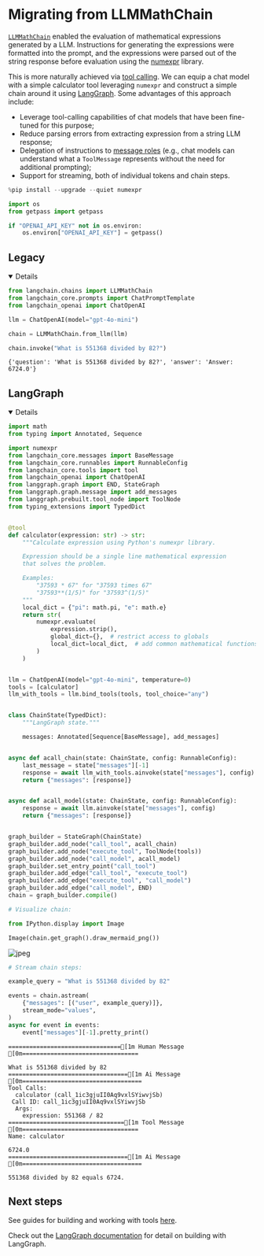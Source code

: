 # Migrating from LLMMathChain

[`LLMMathChain`](https://python.langchain.com/api_reference/langchain/chains/langchain.chains.llm_math.base.LLMMathChain.html) enabled the evaluation of mathematical expressions generated by a LLM. Instructions for generating the expressions were formatted into the prompt, and the expressions were parsed out of the string response before evaluation using the [numexpr](https://numexpr.readthedocs.io/en/latest/user_guide.html) library.

This is more naturally achieved via [tool calling](/docs/concepts/tool_calling). We can equip a chat model with a simple calculator tool leveraging `numexpr` and construct a simple chain around it using [LangGraph](https://langchain-ai.github.io/langgraph/). Some advantages of this approach include:

- Leverage tool-calling capabilities of chat models that have been fine-tuned for this purpose;
- Reduce parsing errors from extracting expression from a string LLM response;
- Delegation of instructions to [message roles](/docs/concepts/messages) (e.g., chat models can understand what a `ToolMessage` represents without the need for additional prompting);
- Support for streaming, both of individual tokens and chain steps.


```python
%pip install --upgrade --quiet numexpr
```


```python
import os
from getpass import getpass

if "OPENAI_API_KEY" not in os.environ:
    os.environ["OPENAI_API_KEY"] = getpass()
```

## Legacy

<details open>


```python
from langchain.chains import LLMMathChain
from langchain_core.prompts import ChatPromptTemplate
from langchain_openai import ChatOpenAI

llm = ChatOpenAI(model="gpt-4o-mini")

chain = LLMMathChain.from_llm(llm)

chain.invoke("What is 551368 divided by 82?")
```




    {'question': 'What is 551368 divided by 82?', 'answer': 'Answer: 6724.0'}



</details>

## LangGraph

<details open>


```python
import math
from typing import Annotated, Sequence

import numexpr
from langchain_core.messages import BaseMessage
from langchain_core.runnables import RunnableConfig
from langchain_core.tools import tool
from langchain_openai import ChatOpenAI
from langgraph.graph import END, StateGraph
from langgraph.graph.message import add_messages
from langgraph.prebuilt.tool_node import ToolNode
from typing_extensions import TypedDict


@tool
def calculator(expression: str) -> str:
    """Calculate expression using Python's numexpr library.

    Expression should be a single line mathematical expression
    that solves the problem.

    Examples:
        "37593 * 67" for "37593 times 67"
        "37593**(1/5)" for "37593^(1/5)"
    """
    local_dict = {"pi": math.pi, "e": math.e}
    return str(
        numexpr.evaluate(
            expression.strip(),
            global_dict={},  # restrict access to globals
            local_dict=local_dict,  # add common mathematical functions
        )
    )


llm = ChatOpenAI(model="gpt-4o-mini", temperature=0)
tools = [calculator]
llm_with_tools = llm.bind_tools(tools, tool_choice="any")


class ChainState(TypedDict):
    """LangGraph state."""

    messages: Annotated[Sequence[BaseMessage], add_messages]


async def acall_chain(state: ChainState, config: RunnableConfig):
    last_message = state["messages"][-1]
    response = await llm_with_tools.ainvoke(state["messages"], config)
    return {"messages": [response]}


async def acall_model(state: ChainState, config: RunnableConfig):
    response = await llm.ainvoke(state["messages"], config)
    return {"messages": [response]}


graph_builder = StateGraph(ChainState)
graph_builder.add_node("call_tool", acall_chain)
graph_builder.add_node("execute_tool", ToolNode(tools))
graph_builder.add_node("call_model", acall_model)
graph_builder.set_entry_point("call_tool")
graph_builder.add_edge("call_tool", "execute_tool")
graph_builder.add_edge("execute_tool", "call_model")
graph_builder.add_edge("call_model", END)
chain = graph_builder.compile()
```


```python
# Visualize chain:

from IPython.display import Image

Image(chain.get_graph().draw_mermaid_png())
```




    
![jpeg](output_7_0.jpg)
    




```python
# Stream chain steps:

example_query = "What is 551368 divided by 82"

events = chain.astream(
    {"messages": [("user", example_query)]},
    stream_mode="values",
)
async for event in events:
    event["messages"][-1].pretty_print()
```

    ================================[1m Human Message [0m=================================
    
    What is 551368 divided by 82
    ==================================[1m Ai Message [0m==================================
    Tool Calls:
      calculator (call_1ic3gjuII0Aq9vxlSYiwvjSb)
     Call ID: call_1ic3gjuII0Aq9vxlSYiwvjSb
      Args:
        expression: 551368 / 82
    =================================[1m Tool Message [0m=================================
    Name: calculator
    
    6724.0
    ==================================[1m Ai Message [0m==================================
    
    551368 divided by 82 equals 6724.
    

</details>

## Next steps

See guides for building and working with tools [here](/docs/how_to/#tools).

Check out the [LangGraph documentation](https://langchain-ai.github.io/langgraph/) for detail on building with LangGraph.
